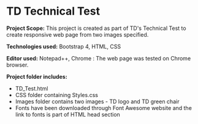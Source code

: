 # TD Technical Test

<b>Project Scope:</b> This project is created as part of TD's Technical Test to create responsive web page from two images specified.

<b>Technologies used:</b>
Bootstrap 4,
HTML,
CSS

<b>Editor used:</b>
Notepad++,
Chrome : The web page was tested on Chrome browser.

<b>Project folder includes:</b>
<ul>
  <li>TD_Test.html</li>
  <li>CSS folder containing Styles.css</li>
  <li>Images folder contains two images - TD logo and TD green chair</li>
<li>Fonts have been downloaded through Font Awesome website and the link to fonts is part of HTML head section</li>
  </ul>
